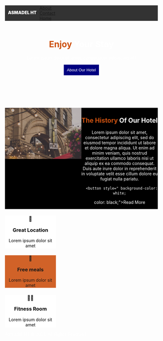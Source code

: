 
<!DOCTYPE html>
<html>
<head>
<title></title>
</head>
<style>
body{margin:0;
background-image:url("hotel2.jpg");
background-position: right-top;
width: 100%;
background-attachment : fixed;
background-repeat : no-repeat;
min-height:50px ;
color: white;
}
ul{list-style:none;
margin:0;
padding:0;
background-color:#333;
postion:fixed;
overflow: hidden;
width: 100%;
top:0;

}

li{float: right;
}

li a{ display:block;
text-decoration: none;
color:#fff;
text-align:center;
padding: 14px 10px;
}

li a:hover:not(.active){
background-color: black;
color: #cd5211;
}
li.name{
float:left;
padding: 15px 10px;
color: white;
font-weight: 1000;
}
h1{
text-align: center;
margin-top:60px;
}
button{
text-align: center;
border: none;
padding: 10px;
background-color: navy;
color: white;
}
.flex-container {
    display: -webkit-flex;
    display: flex;
    background-color: black;
    width: 100%;
}
.flex-item {
    background-color:black;
    width: 50%;
    margin: 0;
    height: 30%;}
    .flex-item img{
    width: 100%;
    }
    
    
    .flex-container1 {
    display: -webkit-flex;
    display: flex;
    width: 100%;
    background-color: lightgrey;
    }
    
    .flex-item1{
    background-color: white;
    width: 33.333%;
    margin: 0;
    color: black;
}

footer{
background-color: navy;
padding: 10px;
text-align: center;
opacity: 0.79;
}
</style>
<body>

<ul>
<li class="name">ASMADEL HT</li>
<li><a href="Hotelaboutus.html" >About</a></li>
<li><a href="Hotelcontactpage.html" >Contact</a></li>
<li><a href="#" >Home</a></li>
</ul>

<header> 
<h1><span style=" color:#cd5211;"> Enjoy</span> Your Stay</h1>
<center><p>Lorem ipsum dolor sit amet, consectetur adipiscing elit</p></center>
<center><button>About Our Hotel</button></center>
<br>
<br>
<br>
</header>
<main>
<div class="flex-container"> 
<div class="flex-item"><img src="hotel1.jpg" alt="hotel"></div>
 <div class="flex-item">
 <center><h2><span style="color: #cd5211;">The History</span> Of Our Hotel</h2>
  <p>Lorem ipsum dolor sit amet, consectetur adipiscing elit, sed do
   eiusmod tempor incididunt ut labore et dolore magna aliqua. Ut enim
    ad minim veniam, quis nostrud exercitation ullamco laboris nisi ut 
    aliquip ex ea commodo consequat. Duis aute irure dolor in
     reprehenderit in voluptate velit esse cillum dolore eu fugiat
      nulla pariatu.</p>
      
      <button style=" background-color: white;
   color: black;">Read More</button></center></div>
      </div>
      </main>
   <section>

<div class="flex-container1">
  <div class="flex-item1"><h3 style="text-align: center;">🛌<p>Great Location</p></h3><p style="text-align:center;">Lorem ipsum dolor sit amet</p></div>
  <div class="flex-item1" style=" background-color: #cd5211; opacity:0.9;"><h3 style="text-align: center;">🍴<p>Free meals</p></h3><p style="text-align:center;">Lorem ipsum dolor sit amet</p></div>
  <div class="flex-item1"><h3 style="text-align: center;">🏋️‍♂️<p>Fitness Room</p></h3><p style="text-align: center;">Lorem ipsum dolor sit amet</p></div>
</div>

</div>
</section>

<footer>
<p> Asmadel HT © 2021, All Rights Reserved</p>
</footer>
</body>
</html>
